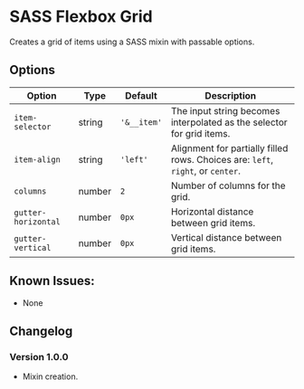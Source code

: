 # SASS Flexbox Grid
Creates a grid of items using a SASS mixin with passable options.

## Options
Option | Type | Default | Description
------ | ---- | ------- | -----------
`item-selector` | string | `'&__item'` | The input string becomes interpolated as the selector for grid items. 
`item-align` | string | `'left'` | Alignment for partially filled rows. Choices are: `left`, `right`, or `center`.
`columns` | number | `2` | Number of columns for the grid.
`gutter-horizontal` | number | `0px` | Horizontal distance between grid items.
`gutter-vertical` | number | `0px` | Vertical distance between grid items.

## Known Issues:
* None

## Changelog
### Version 1.0.0
* Mixin creation.